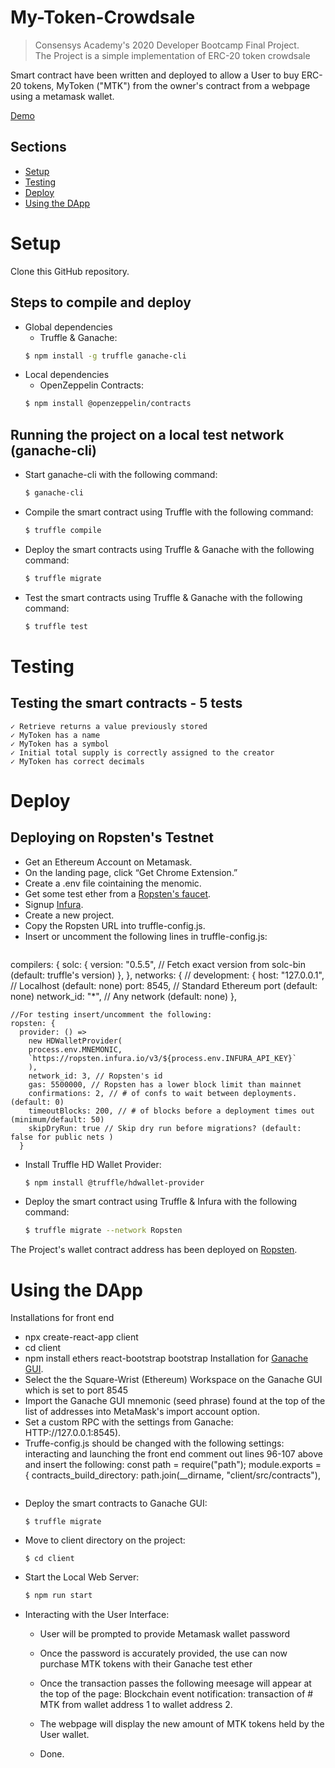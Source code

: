 # My-Token-Crowdsale

> Consensys Academy's 2020 Developer Bootcamp Final Project.  
> The Project is a simple implementation of ERC-20 token crowdsale 

Smart contract have been written and deployed to allow a User to buy ERC-20 tokens, MyToken ("MTK") from the owner's contract from a webpage using a metamask wallet. 


[Demo](https://www.youtube.com/watch?v=aDbYbEyk648&feature=youtu.be)

<!-- ## Links

- [Depoyed Addresses on Ropsten](deployed_addresses.txt)
- [Design Pattern Decisions](design_pattern_decisions.md)
- [Avoiding Common Attacks](avoiding_common_attacks.md)
- [Use a Library or Extend a Contract] (safemath.sol) -->


## Sections
* [Setup](#setup)
* [Testing](#testing)
* [Deploy](#deploy)
* [Using the DApp](#using-the-dapp)

Setup
=====

Clone this GitHub repository.

## Steps to compile and deploy

  - Global dependencies
    - Truffle & Ganache:
    ```sh
    $ npm install -g truffle ganache-cli
    ```
  - Local dependencies  
    - OpenZeppelin Contracts:
    ```sh
    $ npm install @openzeppelin/contracts
    ```

## Running the project on a local test network (ganache-cli)

   - Start ganache-cli with the following command:
     ```sh
     $ ganache-cli
     ```
   - Compile the smart contract using Truffle with the following command:
     ```sh
     $ truffle compile
     ```
   - Deploy the smart contracts using Truffle & Ganache with the following command:
     ```sh
     $ truffle migrate
     ```
   - Test the smart contracts using Truffle & Ganache with the following command:
     ```sh
     $ truffle test
     ```
Testing
======
## Testing the smart contracts - 5 tests
    ✓ Retrieve returns a value previously stored
    ✓ MyToken has a name 
    ✓ MyToken has a symbol 
    ✓ Initial total supply is correctly assigned to the creator
    ✓ MyToken has correct decimals

Deploy     
======
## Deploying on Ropsten's Testnet
  - Get an Ethereum Account on Metamask.
  - On the landing page, click “Get Chrome Extension.”
  - Create a .env file cointaining the menomic.
  - Get some test ether from a [Ropsten's faucet](https://faucet.dimensions.network/).
  - Signup [Infura](https://infura.io/).
  - Create a new project.
  - Copy the Ropsten URL into truffle-config.js.
  - Insert or uncomment the following lines in truffle-config.js:
    ```
  compilers: {
  solc: {
    version: "0.5.5",    // Fetch exact version from solc-bin (default: truffle's version)
   },
  },
  networks: {
    //
    development: {
      host: "127.0.0.1",     // Localhost (default: none)
      port: 8545,            // Standard Ethereum port (default: none)
      network_id: "*",       // Any network (default: none)
    },

    //For testing insert/uncomment the following:
    ropsten: {
      provider: () =>
        new HDWalletProvider(
        process.env.MNEMONIC,
        `https://ropsten.infura.io/v3/${process.env.INFURA_API_KEY}`
        ),
        network_id: 3, // Ropsten's id
        gas: 5500000, // Ropsten has a lower block limit than mainnet
        confirmations: 2, // # of confs to wait between deployments. (default: 0)
        timeoutBlocks: 200, // # of blocks before a deployment times out  (minimum/default: 50)
        skipDryRun: true // Skip dry run before migrations? (default: false for public nets )
      }
  - Install Truffle HD Wallet Provider:
    ```sh
    $ npm install @truffle/hdwallet-provider
    ```
  - Deploy the smart contract using Truffle & Infura with the following command:
    ```sh
    $ truffle migrate --network Ropsten
    ```

   The Project's wallet contract address has been deployed on [Ropsten](https://ropsten.etherscan.io/address/0x14e25ab1f217f4196b7e3b116fe93418b206d5ad).  
  
Using the DApp
==============
  Installations for front end
  - npx create-react-app client
  - cd client
  - npm install ethers react-bootstrap bootstrap
  Installation for [Ganache GUI](https://www.trufflesuite.com/ganache).
  - Select the the Square-Wrist (Ethereum) Workspace on the Ganache GUI which is set to port 8545
  - Import the Ganache GUI mnemonic (seed phrase) found at the top of the list of addresses into MetaMask's import account option. 
  - Set a custom RPC with the settings from Ganache: HTTP://127.0.0.1:8545). 
  - Truffe-config.js should be changed with the following settings:
    interacting and launching the front end comment out lines 96-107 above and insert the following:
      const path = require("path");
      module.exports = {
      contracts_build_directory: path.join(__dirname, "client/src/contracts"),
      ```
 
  - Deploy the smart contracts to Ganache GUI:
    ```
    $ truffle migrate
    ```
  - Move to client directory on the project:
    ```
    $ cd client
    ```
  - Start the Local Web Server:
    ```sh
    $ npm run start
    ```
  - Interacting with the User Interface:
    - User will be prompted to provide Metamask wallet password
    - Once the password is accurately provided, the use can now purchase MTK tokens with their Ganache test ether
    - Once the transaction passes the following meesage will appear at the top of the page: Blockchain event notification: transaction of # MTK from wallet address 1 to wallet address 2. 
    - The webpage will display the new amount of MTK tokens held by the User wallet.

    - Done.  
  
